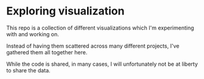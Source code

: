 # Exploring visualization

This repo is a collection of different visualizations which I'm experimenting with and working on.

Instead of having them scattered across many different projects, I've gathered them all together here.

While the code is shared, in many cases, I will unfortunately not be at liberty to share the data.
